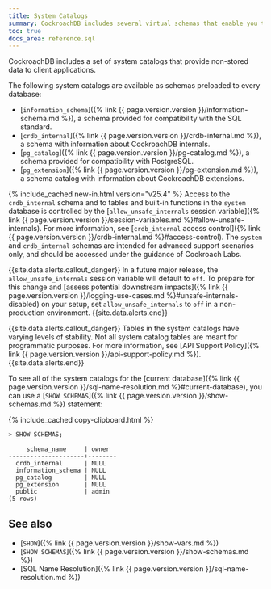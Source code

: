 ```yaml
---
title: System Catalogs
summary: CockroachDB includes several virtual schemas that enable you to interface with CockroachDB.
toc: true
docs_area: reference.sql
---
```


CockroachDB includes a set of system catalogs that provide non-stored data to client applications.

The following system catalogs are available as schemas preloaded to every database:

- [`information_schema`]({% link {{ page.version.version }}/information-schema.md %}), a schema provided for compatibility with the SQL standard.
- [`crdb_internal`]({% link {{ page.version.version }}/crdb-internal.md %}), a schema with information about CockroachDB internals.
- [`pg_catalog`]({% link {{ page.version.version }}/pg-catalog.md %}),  a schema provided for compatibility with PostgreSQL.
- [`pg_extension`]({% link {{ page.version.version }}/pg-extension.md %}), a schema catalog with information about CockroachDB extensions.

{% include_cached new-in.html version="v25.4" %} Access to the `crdb_internal` schema and to tables and built-in functions in the `system` database is controlled by the [`allow_unsafe_internals` session variable]({% link {{ page.version.version }}/session-variables.md %}#allow-unsafe-internals). For more information, see [`crdb_internal` access control]({% link {{ page.version.version }}/crdb-internal.md %}#access-control). The `system` and `crdb_internal` schemas are intended for advanced support scenarios only, and should be accessed under the guidance of Cockroach Labs.

{{site.data.alerts.callout_danger}}
In a future major release, the `allow_unsafe_internals` session variable will default to `off`. To prepare for this change and [assess potential downstream impacts]({% link {{ page.version.version }}/logging-use-cases.md %}#unsafe-internals-disabled) on your setup, set `allow_unsafe_internals` to `off` in a non-production environment.
{{site.data.alerts.end}}

{{site.data.alerts.callout_danger}}
Tables in the system catalogs have varying levels of stability. Not all system catalog tables are meant for programmatic purposes. For more information, see [API Support Policy]({% link {{ page.version.version }}/api-support-policy.md %}).
{{site.data.alerts.end}}

To see all of the system catalogs for the [current database]({% link {{ page.version.version }}/sql-name-resolution.md %}#current-database), you can use a [`SHOW SCHEMAS`]({% link {{ page.version.version }}/show-schemas.md %}) statement:

{% include_cached copy-clipboard.html %}
~~~ sql
> SHOW SCHEMAS;
~~~

~~~
     schema_name     | owner
---------------------+--------
  crdb_internal      | NULL
  information_schema | NULL
  pg_catalog         | NULL
  pg_extension       | NULL
  public             | admin
(5 rows)
~~~

## See also

- [`SHOW`]({% link {{ page.version.version }}/show-vars.md %})
- [`SHOW SCHEMAS`]({% link {{ page.version.version }}/show-schemas.md %})
- [SQL Name Resolution]({% link {{ page.version.version }}/sql-name-resolution.md %})
